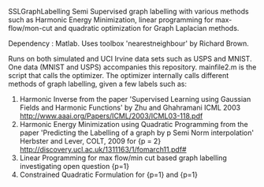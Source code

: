 SSLGraphLabelling
Semi Supervised graph labelling with various methods such as Harmonic Energy Minimization, linear programming for max-flow/mon-cut and quadratic optimization for Graph Laplacian methods.

Dependency : Matlab. Uses toolbox 'nearestneighbour' by Richard Brown.

Runs  on both simulated and UCI Irvine data sets such as USPS and MNIST. One data (MNIST and USPS) accompanies this repository.
mainfile2.m is the script that calls the optimizer. The optimizer internally calls different methods of graph labelling, given a few labels such as:

1. Harmonic Inverse from the paper 'Supervised Learning using Gaussian Fields and Harmonic Functions' by Zhu and Ghahramani ICML 2003
http://www.aaai.org/Papers/ICML/2003/ICML03-118.pdf
2. Harmonic Energy Minimization using Quadratic Programming from the paper 'Predicting the Labelling of a graph by p Semi Norm interpolation' Herbster and Lever, COLT, 2009 for {p = 2} http://discovery.ucl.ac.uk/1311163/1/fomarch11.pdf#
3. Linear Programming for max flow/min cut based graph labelling investigating open question {p=1}
4. Constrained Quadratic Formulation for {p=1} and {p=1}



